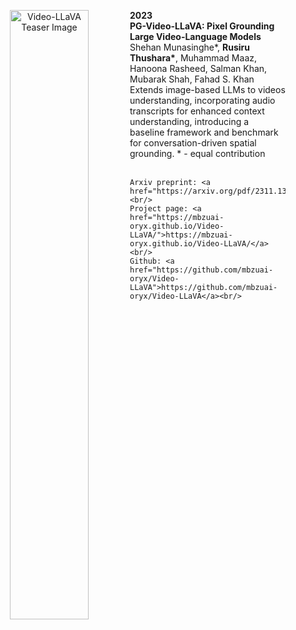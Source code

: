 

<p align="center">
  <img src="https://github.com/mbzuai-oryx/Video-LLaVA/blob/main/docs/images/figures/teaser.png" alt="Video-LLaVA Teaser Image" width="50%" align="left" />
  <div>
    <strong>2023</strong><br/>
    <strong>PG-Video-LLaVA: Pixel Grounding Large Video-Language Models</strong><br/>
    Shehan Munasinghe*, <strong>Rusiru Thushara*</strong>, Muhammad Maaz, Hanoona Rasheed, Salman Khan, Mubarak Shah, Fahad S. Khan<br/>
    Extends image-based LLMs to videos understanding, incorporating audio transcripts for enhanced context understanding, introducing a baseline framework and benchmark for conversation-driven spatial grounding. * - equal contribution<br/><br/>

    Arxiv preprint: <a href="https://arxiv.org/pdf/2311.13435.pdf">https://arxiv.org/pdf/2311.13435.pdf</a><br/>
    Project page: <a href="https://mbzuai-oryx.github.io/Video-LLaVA/">https://mbzuai-oryx.github.io/Video-LLaVA/</a><br/>
    Github: <a href="https://github.com/mbzuai-oryx/Video-LLaVA">https://github.com/mbzuai-oryx/Video-LLaVA</a><br/>
  </div>
</p>
<div style="clear:both;"></div>
